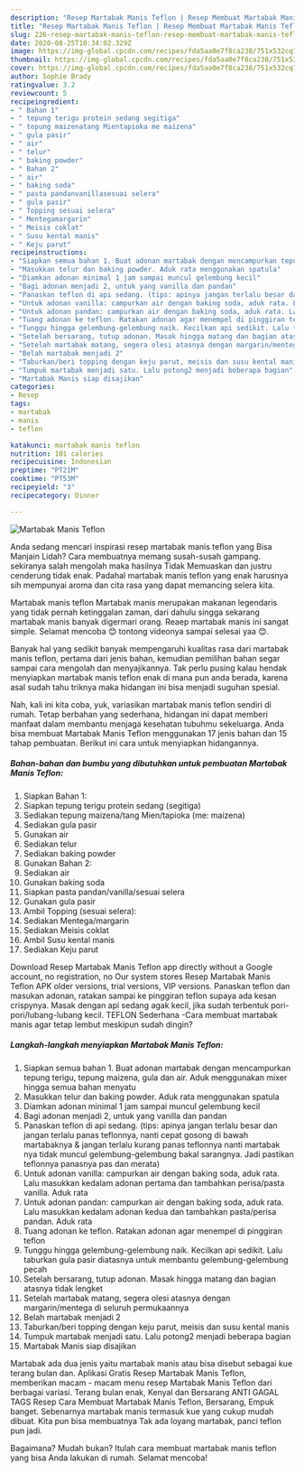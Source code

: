 ```yaml
---
description: "Resep Martabak Manis Teflon | Resep Membuat Martabak Manis Teflon Yang Bikin Ngiler"
title: "Resep Martabak Manis Teflon | Resep Membuat Martabak Manis Teflon Yang Bikin Ngiler"
slug: 226-resep-martabak-manis-teflon-resep-membuat-martabak-manis-teflon-yang-bikin-ngiler
date: 2020-08-25T10:34:02.329Z
image: https://img-global.cpcdn.com/recipes/fda5aa0e7f8ca238/751x532cq70/martabak-manis-teflon-foto-resep-utama.jpg
thumbnail: https://img-global.cpcdn.com/recipes/fda5aa0e7f8ca238/751x532cq70/martabak-manis-teflon-foto-resep-utama.jpg
cover: https://img-global.cpcdn.com/recipes/fda5aa0e7f8ca238/751x532cq70/martabak-manis-teflon-foto-resep-utama.jpg
author: Sophie Brady
ratingvalue: 3.2
reviewcount: 5
recipeingredient:
- " Bahan 1"
- " tepung terigu protein sedang segitiga"
- " tepung maizenatang Mientapioka me maizena"
- " gula pasir"
- " air"
- " telur"
- " baking powder"
- " Bahan 2"
- " air"
- " baking soda"
- " pasta pandanvanillasesuai selera"
- " gula pasir"
- " Topping sesuai selera"
- " Mentegamargarin"
- " Meisis coklat"
- " Susu kental manis"
- " Keju parut"
recipeinstructions:
- "Siapkan semua bahan 1. Buat adonan martabak dengan mencampurkan tepung terigu, tepung maizena, gula dan air. Aduk menggunakan mixer hingga semua bahan menyatu"
- "Masukkan telur dan baking powder. Aduk rata menggunakan spatula"
- "Diamkan adonan minimal 1 jam sampai muncul gelembung kecil"
- "Bagi adonan menjadi 2, untuk yang vanilla dan pandan"
- "Panaskan teflon di api sedang. (tips: apinya jangan terlalu besar dan jangan terlalu panas teflonnya, nanti cepat gosong di bawah martabaknya &amp; jangan terlalu kurang panas teflonnya nanti martabak nya tidak muncul gelembung-gelembung bakal sarangnya. Jadi pastikan teflonnya panasnya pas dan merata)"
- "Untuk adonan vanilla: campurkan air dengan baking soda, aduk rata. Lalu masukkan kedalam adonan pertama dan tambahkan perisa/pasta vanilla. Aduk rata"
- "Untuk adonan pandan: campurkan air dengan baking soda, aduk rata. Lalu masukkan kedalam adonan kedua dan tambahkan pasta/perisa pandan. Aduk rata"
- "Tuang adonan ke teflon. Ratakan adonan agar menempel di pinggiran teflon"
- "Tunggu hingga gelembung-gelembung naik. Kecilkan api sedikit. Lalu taburkan gula pasir diatasnya untuk membantu gelembung-gelembung pecah"
- "Setelah bersarang, tutup adonan. Masak hingga matang dan bagian atasnya tidak lengket"
- "Setelah martabak matang, segera olesi atasnya dengan margarin/mentega di seluruh permukaannya"
- "Belah martabak menjadi 2"
- "Taburkan/beri topping dengan keju parut, meisis dan susu kental manis"
- "Tumpuk martabak menjadi satu. Lalu potong2 menjadi beberapa bagian"
- "Martabak Manis siap disajikan"
categories:
- Resep
tags:
- martabak
- manis
- teflon

katakunci: martabak manis teflon 
nutrition: 101 calories
recipecuisine: Indonesian
preptime: "PT21M"
cooktime: "PT53M"
recipeyield: "3"
recipecategory: Dinner

---
```



![Martabak Manis Teflon](https://img-global.cpcdn.com/recipes/fda5aa0e7f8ca238/751x532cq70/martabak-manis-teflon-foto-resep-utama.jpg)

Anda sedang mencari inspirasi resep martabak manis teflon yang Bisa Manjain Lidah? Cara membuatnya memang susah-susah gampang. sekiranya salah mengolah maka hasilnya Tidak Memuaskan dan justru cenderung tidak enak. Padahal martabak manis teflon yang enak harusnya sih mempunyai aroma dan cita rasa yang dapat memancing selera kita.

Martabak manis teflon Martabak manis merupakan makanan legendaris yang tidak pernah ketinggalan zaman, dari dahulu singga sekarang martabak manis banyak digermari orang. Reaep martabak manis ini sangat simple. Selamat mencoba 😊 tontong videonya sampai selesai yaa 😊.

Banyak hal yang sedikit banyak mempengaruhi kualitas rasa dari martabak manis teflon, pertama dari jenis bahan, kemudian pemilihan bahan segar sampai cara mengolah dan menyajikannya. Tak perlu pusing kalau hendak menyiapkan martabak manis teflon enak di mana pun anda berada, karena asal sudah tahu triknya maka hidangan ini bisa menjadi suguhan spesial.


Nah, kali ini kita coba, yuk, variasikan martabak manis teflon sendiri di rumah. Tetap berbahan yang sederhana, hidangan ini dapat memberi manfaat dalam membantu menjaga kesehatan tubuhmu sekeluarga. Anda bisa membuat Martabak Manis Teflon menggunakan 17 jenis bahan dan 15 tahap pembuatan. Berikut ini cara untuk menyiapkan hidangannya.

<!--inarticleads1-->

##### Bahan-bahan dan bumbu yang dibutuhkan untuk pembuatan Martabak Manis Teflon:

1. Siapkan  Bahan 1:
1. Siapkan  tepung terigu protein sedang (segitiga)
1. Sediakan  tepung maizena/tang Mien/tapioka (me: maizena)
1. Sediakan  gula pasir
1. Gunakan  air
1. Sediakan  telur
1. Sediakan  baking powder
1. Gunakan  Bahan 2:
1. Sediakan  air
1. Gunakan  baking soda
1. Siapkan  pasta pandan/vanilla/sesuai selera
1. Gunakan  gula pasir
1. Ambil  Topping (sesuai selera):
1. Sediakan  Mentega/margarin
1. Sediakan  Meisis coklat
1. Ambil  Susu kental manis
1. Sediakan  Keju parut


Download Resep Martabak Manis Teflon app directly without a Google account, no registration, no Our system stores Resep Martabak Manis Teflon APK older versions, trial versions, VIP versions. Panaskan teflon dan masukan adonan, ratakan sampai ke pinggiran teflon supaya ada kesan crispynya. Masak dengan api sedang agak kecil, jika sudah terbentuk pori-pori/lubang-lubang kecil. TEFLON Sederhana -Cara membuat martabak manis agar tetap lembut meskipun sudah dingin? 

<!--inarticleads2-->

##### Langkah-langkah menyiapkan Martabak Manis Teflon:

1. Siapkan semua bahan 1. Buat adonan martabak dengan mencampurkan tepung terigu, tepung maizena, gula dan air. Aduk menggunakan mixer hingga semua bahan menyatu
1. Masukkan telur dan baking powder. Aduk rata menggunakan spatula
1. Diamkan adonan minimal 1 jam sampai muncul gelembung kecil
1. Bagi adonan menjadi 2, untuk yang vanilla dan pandan
1. Panaskan teflon di api sedang. (tips: apinya jangan terlalu besar dan jangan terlalu panas teflonnya, nanti cepat gosong di bawah martabaknya &amp; jangan terlalu kurang panas teflonnya nanti martabak nya tidak muncul gelembung-gelembung bakal sarangnya. Jadi pastikan teflonnya panasnya pas dan merata)
1. Untuk adonan vanilla: campurkan air dengan baking soda, aduk rata. Lalu masukkan kedalam adonan pertama dan tambahkan perisa/pasta vanilla. Aduk rata
1. Untuk adonan pandan: campurkan air dengan baking soda, aduk rata. Lalu masukkan kedalam adonan kedua dan tambahkan pasta/perisa pandan. Aduk rata
1. Tuang adonan ke teflon. Ratakan adonan agar menempel di pinggiran teflon
1. Tunggu hingga gelembung-gelembung naik. Kecilkan api sedikit. Lalu taburkan gula pasir diatasnya untuk membantu gelembung-gelembung pecah
1. Setelah bersarang, tutup adonan. Masak hingga matang dan bagian atasnya tidak lengket
1. Setelah martabak matang, segera olesi atasnya dengan margarin/mentega di seluruh permukaannya
1. Belah martabak menjadi 2
1. Taburkan/beri topping dengan keju parut, meisis dan susu kental manis
1. Tumpuk martabak menjadi satu. Lalu potong2 menjadi beberapa bagian
1. Martabak Manis siap disajikan


Martabak ada dua jenis yaitu martabak manis atau bisa disebut sebagai kue terang bulan dan. Aplikasi Gratis Resep Martabak Manis Teflon, memberikan macam - macam menu resep Martabak Manis Teflon dari berbagai variasi. Terang bulan enak, Kenyal dan Bersarang ANTI GAGAL TAGS Resep Cara Membuat Martabak Manis Teflon, Bersarang, Empuk banget. Sebenarnya martabak manis termasuk kue yang cukup mudah dibuat. Kita pun bisa membuatnya Tak ada loyang martabak, panci teflon pun jadi. 

Bagaimana? Mudah bukan? Itulah cara membuat martabak manis teflon yang bisa Anda lakukan di rumah. Selamat mencoba!
